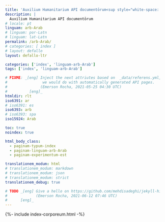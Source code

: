 ```yaml
---
title: 'Auxilium Humanitarium API documentōrum<sup style="white-space: nowrap;">(👩‍🔬<em>alpha</em>👨‍🔬)</sup>'
description: |
  Auxilium Humanitarium API documentōrum
# locale: pt
linguam: arb-Arab
# linguam: por-Latn
# linguam: lat-Latn
permalink: /arb-Arab/
# categories: [ index ]
# layout: defallo
layout: defallo-ltr

categories: ['index', 'linguam-arb-Arab']
tags: ['index', 'linguam-arb-Arab']

# FIXME: _[eng] Inject the next attriutes based on  _data/referens.yml, like
#                we would do with automatically generated API pages.
#               (Emerson Rocha, 2021-05-25 04:30 UTC)
#          [eng]_
htmldir: rlt
iso6391: ar
# iso6391: es
iso6393: arb
# iso6393: spa
iso15924: Arab

toc: true
noindex: true

html_body_class:
  - paginam-typum-index
  - paginam-linguam-arb-Arab
  - paginam-experimentum-est

translationem_modum: html
# translationem_modum: markdown
# translationem_modum: json
# translationem_modum: strict
translationem_debug: true

# TODO _[eng] Give a hello on https://github.com/mehdisadeghi/jekyll-hinduarabic
#             (Emerson Rocha, 2021-06-12 07:46 UTC)
#      [eng]_
---
```


{%- include index-corporeum.html -%}
